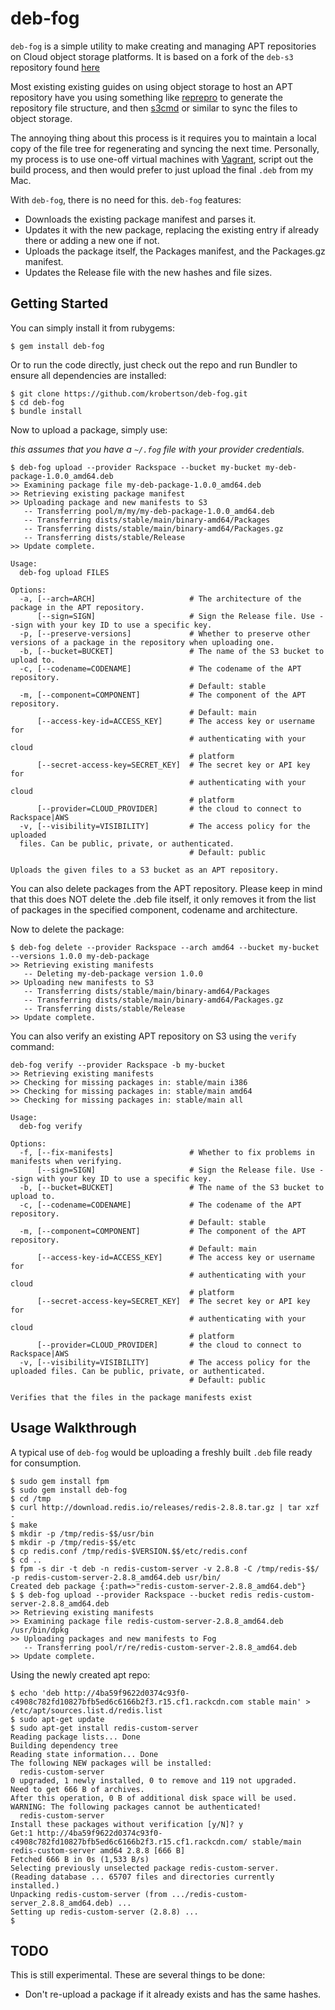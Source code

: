 # deb-fog

`deb-fog` is a simple utility to make creating and managing APT repositories on
Cloud object storage platforms.   It is based on a fork of the `deb-s3` repository found [here](https://github.com/krobertson/deb-s3)

Most existing existing guides on using object storage to host an APT repository have you
using something like [reprepro](http://mirrorer.alioth.debian.org/) to generate
the repository file structure, and then [s3cmd](http://s3tools.org/s3cmd) or similar to sync the files to object storage.

The annoying thing about this process is it requires you to maintain a local
copy of the file tree for regenerating and syncing the next time. Personally,
my process is to use one-off virtual machines with
[Vagrant](http://vagrantup.com), script out the build process, and then would
prefer to just upload the final `.deb` from my Mac.

With `deb-fog`, there is no need for this. `deb-fog` features:

* Downloads the existing package manifest and parses it.
* Updates it with the new package, replacing the existing entry if already
  there or adding a new one if not.
* Uploads the package itself, the Packages manifest, and the Packages.gz
  manifest.
* Updates the Release file with the new hashes and file sizes.

## Getting Started

You can simply install it from rubygems:

```console
$ gem install deb-fog
```

Or to run the code directly, just check out the repo and run Bundler to ensure
all dependencies are installed:

```console
$ git clone https://github.com/krobertson/deb-fog.git
$ cd deb-fog
$ bundle install
```

Now to upload a package, simply use:

_this assumes that you have a `~/.fog` file with your provider credentials._

```console
$ deb-fog upload --provider Rackspace --bucket my-bucket my-deb-package-1.0.0_amd64.deb
>> Examining package file my-deb-package-1.0.0_amd64.deb
>> Retrieving existing package manifest
>> Uploading package and new manifests to S3
   -- Transferring pool/m/my/my-deb-package-1.0.0_amd64.deb
   -- Transferring dists/stable/main/binary-amd64/Packages
   -- Transferring dists/stable/main/binary-amd64/Packages.gz
   -- Transferring dists/stable/Release
>> Update complete.
```

```
Usage:
  deb-fog upload FILES

Options:
  -a, [--arch=ARCH]                     # The architecture of the package in the APT repository.
      [--sign=SIGN]                     # Sign the Release file. Use --sign with your key ID to use a specific key.
  -p, [--preserve-versions]             # Whether to preserve other versions of a package in the repository when uploading one.
  -b, [--bucket=BUCKET]                 # The name of the S3 bucket to upload to.
  -c, [--codename=CODENAME]             # The codename of the APT repository.
                                        # Default: stable
  -m, [--component=COMPONENT]           # The component of the APT repository.
                                        # Default: main
      [--access-key-id=ACCESS_KEY]      # The access key or username for
                                        # authenticating with your cloud 
                                        # platform
      [--secret-access-key=SECRET_KEY]  # The secret key or API key for 
                                        # authenticating with your cloud 
                                        # platform
      [--provider=CLOUD_PROVIDER]       # the cloud to connect to Rackspace|AWS
  -v, [--visibility=VISIBILITY]         # The access policy for the uploaded 
  files. Can be public, private, or authenticated.
                                        # Default: public

Uploads the given files to a S3 bucket as an APT repository.
```

You can also delete packages from the APT repository. Please keep in mind that
this does NOT delete the .deb file itself, it only removes it from the list of
packages in the specified component, codename and architecture.

Now to delete the package:
```console
$ deb-fog delete --provider Rackspace --arch amd64 --bucket my-bucket --versions 1.0.0 my-deb-package
>> Retrieving existing manifests
   -- Deleting my-deb-package version 1.0.0
>> Uploading new manifests to S3
   -- Transferring dists/stable/main/binary-amd64/Packages
   -- Transferring dists/stable/main/binary-amd64/Packages.gz
   -- Transferring dists/stable/Release
>> Update complete.

````

You can also verify an existing APT repository on S3 using the `verify` command:

```console
deb-fog verify --provider Rackspace -b my-bucket
>> Retrieving existing manifests
>> Checking for missing packages in: stable/main i386
>> Checking for missing packages in: stable/main amd64
>> Checking for missing packages in: stable/main all
```

```
Usage:
  deb-fog verify

Options:
  -f, [--fix-manifests]                 # Whether to fix problems in manifests when verifying.
      [--sign=SIGN]                     # Sign the Release file. Use --sign with your key ID to use a specific key.
  -b, [--bucket=BUCKET]                 # The name of the S3 bucket to upload to.
  -c, [--codename=CODENAME]             # The codename of the APT repository.
                                        # Default: stable
  -m, [--component=COMPONENT]           # The component of the APT repository.
                                        # Default: main
      [--access-key-id=ACCESS_KEY]      # The access key or username for
                                        # authenticating with your cloud 
                                        # platform
      [--secret-access-key=SECRET_KEY]  # The secret key or API key for 
                                        # authenticating with your cloud 
                                        # platform
      [--provider=CLOUD_PROVIDER]       # the cloud to connect to Rackspace|AWS
  -v, [--visibility=VISIBILITY]         # The access policy for the uploaded files. Can be public, private, or authenticated.
                                        # Default: public

Verifies that the files in the package manifests exist
```

## Usage Walkthrough

A typical use of `deb-fog` would be uploading a freshly built `.deb` file ready for consumption.   

```
$ sudo gem install fpm
$ sudo gem install deb-fog
$ cd /tmp
$ curl http://download.redis.io/releases/redis-2.8.8.tar.gz | tar xzf -
$ make
$ mkdir -p /tmp/redis-$$/usr/bin
$ mkdir -p /tmp/redis-$$/etc
$ cp redis.conf /tmp/redis-$VERSION.$$/etc/redis.conf
$ cd ..
$ fpm -s dir -t deb -n redis-custom-server -v 2.8.8 -C /tmp/redis-$$/ -p redis-custom-server-2.8.8_amd64.deb usr/bin/
Created deb package {:path=>"redis-custom-server-2.8.8_amd64.deb"}
$ $ deb-fog upload --provider Rackspace --bucket redis redis-custom-server-2.8.8_amd64.deb
>> Retrieving existing manifests
>> Examining package file redis-custom-server-2.8.8_amd64.deb
/usr/bin/dpkg
>> Uploading packages and new manifests to Fog
   -- Transferring pool/r/re/redis-custom-server-2.8.8_amd64.deb
>> Update complete.
```

Using the newly created apt repo:

```
$ echo 'deb http://4ba59f9622d0374c93f0-c4908c782fd10827bfb5ed6c6166b2f3.r15.cf1.rackcdn.com stable main' > /etc/apt/sources.list.d/redis.list    
$ sudo apt-get update
$ sudo apt-get install redis-custom-server
Reading package lists... Done
Building dependency tree
Reading state information... Done
The following NEW packages will be installed:
  redis-custom-server
0 upgraded, 1 newly installed, 0 to remove and 119 not upgraded.
Need to get 666 B of archives.
After this operation, 0 B of additional disk space will be used.
WARNING: The following packages cannot be authenticated!
  redis-custom-server
Install these packages without verification [y/N]? y
Get:1 http://4ba59f9622d0374c93f0-c4908c782fd10827bfb5ed6c6166b2f3.r15.cf1.rackcdn.com/ stable/main redis-custom-server amd64 2.8.8 [666 B]
Fetched 666 B in 0s (1,533 B/s)
Selecting previously unselected package redis-custom-server.
(Reading database ... 65707 files and directories currently installed.)
Unpacking redis-custom-server (from .../redis-custom-server_2.8.8_amd64.deb) ...
Setting up redis-custom-server (2.8.8) ...
$
```


## TODO

This is still experimental.  These are several things to be done:

* Don't re-upload a package if it already exists and has the same hashes.
